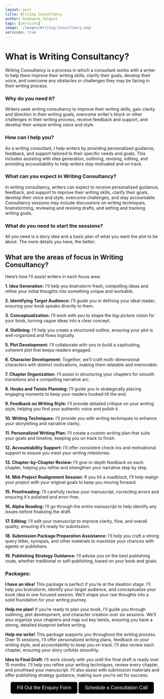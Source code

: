 ```yaml
---
layout: post
title: Writing Consultancy
author: bookworm_falguni
tags: [services]
image: '/images/Writing-Consultancy.png'
services: true
---
```


# What is Writing Consultancy?
Writing Consultancy is a process in which a consultant works with a writer to help them improve their writing skills, clarify their goals, develop their voice, and overcome any obstacles or challenges they may be facing in their writing process.

### Why do you need it?
Writers seek writing consultancy to improve their writing skills, gain clarity and direction in their writing goals, overcome writer's block or other challenges in their writing process, receive feedback and support, and develop their unique writing voice and style.

### How can I help you?
As a writing consultant, I help writers by providing personalized guidance, feedback, and support tailored to their specific needs and goals. This includes assisting with idea generation, outlining, revising, editing, and providing accountability to help writers stay motivated and on track.

### What can you expect in Writing Consultancy?
In writing consultancy, writers can expect to receive personalized guidance, feedback, and support to improve their writing skills, clarify their goals, develop their voice and style, overcome challenges, and stay accountable. Consultancy sessions may include discussions on writing techniques, brainstorming, reviewing and revising drafts, and setting and tracking writing goals.

### What do you need to start the sessions?
All you need is a story idea and a basic plan of what you want the plot to be about. The more details you have, the better.


## What are the areas of focus in Writing Consultancy?

Here’s how I’ll assist writers in each focus area:

**1. Idea Generation:** I'll help you brainstorm fresh, compelling ideas and refine your initial thoughts into something unique and workable.

**2. Identifying Target Audience:** I'll guide you in defining your ideal reader, ensuring your book speaks directly to them.

**3. Conceptualization:** I’ll work with you to shape the big-picture vision for your book, turning vague ideas into a clear concept.

**4. Outlining:** I’ll help you create a structured outline, ensuring your plot is well-organized and flows logically.

**5. Plot Development:** I’ll collaborate with you to build a captivating, coherent plot that keeps readers engaged.

**6. Character Development:** Together, we’ll craft multi-dimensional characters with distinct motivations, making them relatable and memorable.

**7. Chapter Organization:** I’ll assist in structuring your chapters for smooth transitions and a compelling narrative arc.

**8. Hooks and Twists Planning:** I’ll guide you in strategically placing engaging moments to keep your readers hooked till the end.

**9. Feedback on Writing Style:** I’ll provide detailed critique on your writing style, helping you find your authentic voice and polish it.

**10. Writing Techniques:** I’ll provide you with writing techniques to enhance your storytelling and narrative clarity.

**11. Personalized Writing Plan:** I’ll create a custom writing plan that suits your goals and timeline, keeping you on track to finish.

**12. Accountability Support:** I’ll offer consistent check-ins and motivational support to ensure you meet your writing milestones.

**13. Chapter-by-Chapter Review:** I’ll give in-depth feedback on each chapter, helping you refine and strengthen your narrative step by step.

**14. Mid-Project Realignment Session:** If you hit a roadblock, I’ll help realign your project with your original goals to keep you moving forward.

**15. Proofreading:** I’ll carefully review your manuscript, correcting errors and ensuring it's polished and error-free.

**16. Alpha Reading:** I’ll go through the entire manuscript to help identify any issues before finalizing the draft.

**17. Editing:** I’ll edit your manuscript to improve clarity, flow, and overall quality, ensuring it’s ready for submission.

**18. Submission Package Preparation Assistance:** I’ll help you craft a strong query letter, synopsis, and other materials to maximize your chances with agents or publishers.

**19. Publishing Strategy Guidance:** I’ll advise you on the best publishing route, whether traditional or self-publishing, based on your book and goals.


### Packages:

**I have an idea!** This package is perfect if you’re at the ideation stage. I’ll help you brainstorm, identify your target audience, and conceptualize your book idea in one focused session. We’ll shape your raw thoughts into a solid foundation for your writing journey.

**Help me plan!** If you’re ready to plan your book, I’ll guide you through outlining, plot development, and character creation over six sessions. We’ll also organize your chapters and map out key twists, ensuring you have a strong, detailed blueprint before writing.

**Help me write!** This package supports you throughout the writing process. Over 15 sessions, I’ll offer personalized writing plans, feedback on your writing style, and accountability to keep you on track. I’ll also review each chapter, ensuring your story unfolds smoothly.

**Idea to Final Draft:** I’ll work closely with you until the final draft is ready over 15 months. I’ll help you refine your writing techniques, review every chapter, and proofread your manuscript. I’ll also assist with submission materials and offer publishing strategy guidance, making sure you’re set for success.

<div style="text-align: center;">
  <a href="https://forms.gle/M2vqLdD9jKkuH9et6" target="_blank">
    <button style="padding: 10px 20px; font-size: 16px; background-color: #000000; color: white; border: none; border-radius: 5px; cursor: pointer;">
      Fill Out the Enquiry Form
    </button>
  </a>

  <a href="https://topmate.io/falguni_jain/498491" target="_blank">
    <button style="padding: 10px 20px; font-size: 16px; background-color: #000000; color: white; border: none; border-radius: 5px; cursor: pointer;">
      Schedule a Consultation Call
    </button>
  </a>
</div>


